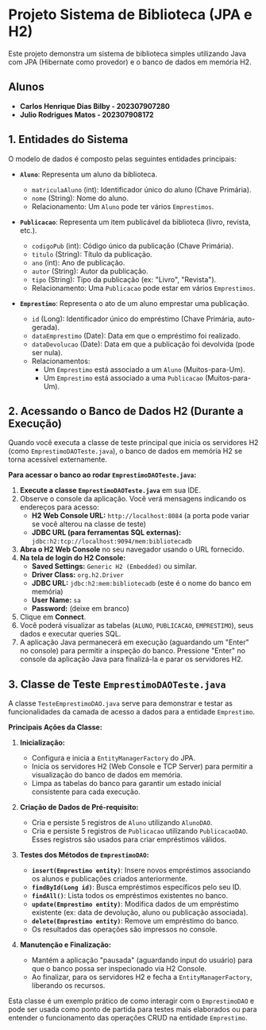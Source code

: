 # Projeto Sistema de Biblioteca (JPA e H2)

Este projeto demonstra um sistema de biblioteca simples utilizando Java com JPA (Hibernate como provedor) e o banco de dados em memória H2.

## Alunos
* **Carlos Henrique Dias Bilby - 202307907280**
* **Julio Rodrigues Matos - 202307908172**

## 1. Entidades do Sistema

O modelo de dados é composto pelas seguintes entidades principais:

* **`Aluno`**: Representa um aluno da biblioteca.
    * `matriculaAluno` (int): Identificador único do aluno (Chave Primária).
    * `nome` (String): Nome do aluno.
    * Relacionamento: Um `Aluno` pode ter vários `Emprestimos`.

* **`Publicacao`**: Representa um item publicável da biblioteca (livro, revista, etc.).
    * `codigoPub` (int): Código único da publicação (Chave Primária).
    * `titulo` (String): Título da publicação.
    * `ano` (int): Ano de publicação.
    * `autor` (String): Autor da publicação.
    * `tipo` (String): Tipo da publicação (ex: "Livro", "Revista").
    * Relacionamento: Uma `Publicacao` pode estar em vários `Emprestimos`.

* **`Emprestimo`**: Representa o ato de um aluno emprestar uma publicação.
    * `id` (Long): Identificador único do empréstimo (Chave Primária, auto-gerada).
    * `dataEmprestimo` (Date): Data em que o empréstimo foi realizado.
    * `dataDevolucao` (Date): Data em que a publicação foi devolvida (pode ser nula).
    * Relacionamentos:
        * Um `Emprestimo` está associado a um `Aluno` (Muitos-para-Um).
        * Um `Emprestimo` está associado a uma `Publicacao` (Muitos-para-Um).

## 2. Acessando o Banco de Dados H2 (Durante a Execução)

Quando você executa a classe de teste principal que inicia os servidores H2 (como `EmprestimoDAOTeste.java`), o banco de dados em memória H2 se torna acessível externamente.

**Para acessar o banco ao rodar `EmprestimoDAOTeste.java`:**

1.  **Execute a classe `EmprestimoDAOTeste.java`** em sua IDE.
2.  Observe o console da aplicação. Você verá mensagens indicando os endereços para acesso:
    * **H2 Web Console URL:** `http://localhost:8084` (a porta pode variar se você alterou na classe de teste)
    * **JDBC URL (para ferramentas SQL externas):** `jdbc:h2:tcp://localhost:9094/mem:bibliotecadb`
3.  **Abra o H2 Web Console** no seu navegador usando o URL fornecido.
4.  **Na tela de login do H2 Console:**
    * **Saved Settings:** `Generic H2 (Embedded)` ou similar.
    * **Driver Class:** `org.h2.Driver`
    * **JDBC URL:** `jdbc:h2:mem:bibliotecadb` (este é o nome do banco em memória)
    * **User Name:** `sa`
    * **Password:** (deixe em branco)
5.  Clique em **Connect**.
6.  Você poderá visualizar as tabelas (`ALUNO`, `PUBLICACAO`, `EMPRESTIMO`), seus dados e executar queries SQL.
7.  A aplicação Java permanecerá em execução (aguardando um "Enter" no console) para permitir a inspeção do banco. Pressione "Enter" no console da aplicação Java para finalizá-la e parar os servidores H2.

## 3. Classe de Teste `EmprestimoDAOTeste.java`

A classe `TesteEmprestimoDAO.java` serve para demonstrar e testar as funcionalidades da camada de acesso a dados para a entidade `Emprestimo`.

**Principais Ações da Classe:**

1.  **Inicialização:**
    * Configura e inicia a `EntityManagerFactory` do JPA.
    * Inicia os servidores H2 (Web Console e TCP Server) para permitir a visualização do banco de dados em memória.
    * Limpa as tabelas do banco para garantir um estado inicial consistente para cada execução.

2.  **Criação de Dados de Pré-requisito:**
    * Cria e persiste 5 registros de `Aluno` utilizando `AlunoDAO`.
    * Cria e persiste 5 registros de `Publicacao` utilizando `PublicacaoDAO`.
      Esses registros são usados para criar empréstimos válidos.

3.  **Testes dos Métodos de `EmprestimoDAO`:**
    * **`insert(Emprestimo entity)`**: Insere novos empréstimos associando os alunos e publicações criados anteriormente.
    * **`findById(Long id)`**: Busca empréstimos específicos pelo seu ID.
    * **`findAll()`**: Lista todos os empréstimos existentes no banco.
    * **`update(Emprestimo entity)`**: Modifica dados de um empréstimo existente (ex: data de devolução, aluno ou publicação associada).
    * **`delete(Emprestimo entity)`**: Remove um empréstimo do banco.
    * Os resultados das operações são impressos no console.

4.  **Manutenção e Finalização:**
    * Mantém a aplicação "pausada" (aguardando input do usuário) para que o banco possa ser inspecionado via H2 Console.
    * Ao finalizar, para os servidores H2 e fecha a `EntityManagerFactory`, liberando os recursos.

Esta classe é um exemplo prático de como interagir com o `EmprestimoDAO` e pode ser usada como ponto de partida para testes mais elaborados ou para entender o funcionamento das operações CRUD na entidade `Emprestimo`.
